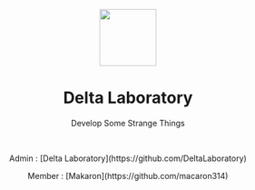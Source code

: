 <p align="center">
<img src="https://i.imgur.com/alITlEi.png" width="100px">
<h1 align="center">Delta Laboratory</h1>
<p align="center">Develop Some Strange Things</p>
<br>
<p align="center">Admin : [Delta Laboratory](https://github.com/DeltaLaboratory)</p>
<p align="center">Member : [Makaron](https://github.com/macaron314)</p>
</p>
